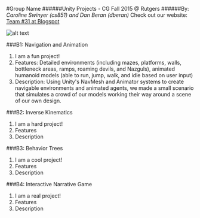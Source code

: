 #Group Name
######Unity Projects - CG Fall 2015 @ Rutgers
######By: *Caroline Swinyer (cs851) and Dan Beran (dberan)*
Check out our website: [Team #31 at Blogspot](https://cg-f15-31-rutgers.blogspot.com "CHECK OUT OUR MIXTAPE FAM")

![alt text](teamLogo.png)

###B1: Navigation and Animation
1. I am a fun project!
2. Features: Detailed environments (including mazes, platforms, walls, bottleneck areas, ramps, roaming devils, and Nazguls), animated humanoid models (able to run, jump, walk, and idle based on user input)
3. Description: Using Unity's NavMesh and Animator systems to create navigable environments and animated agents, we made a small scenario that simulates a crowd of our models working their way around a scene of our own design.

###B2: Inverse Kinematics
1. I am a hard project!
2. Features
3. Description

###B3: Behavior Trees
1. I am a cool project!
2. Features
3. Description

###B4: Interactive Narrative Game
1. I am a real project!
2. Features
3. Description
